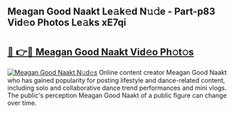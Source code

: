 ## Meagan Good Naakt Le𝚊k𝚎d N𝚞𝚍e - Part-p83 Vid𝚎o Photos Le𝚊ks xE7qi

# <h2><a href="http://fb80hnz.evod.top/?m=Meagan+Good+Naakt">🔗 👉🔴 Meagan Good Naakt Vid𝚎o Ph𝚘t𝚘s</a></h2>

[![Meagan Good Naakt N𝚞d𝚎s](https://i.imgur.com/8V9OHl7.gif)](http://fb80hnz.evod.top/?m=Meagan+Good+Naakt)
Online content creator Meagan Good Naakt who has gained popularity for posting lifestyle and dance-related content, including solo and collaborative dance trend performances and mini vlogs. The public's perception Meagan Good Naakt of a public figure can change over time. 
